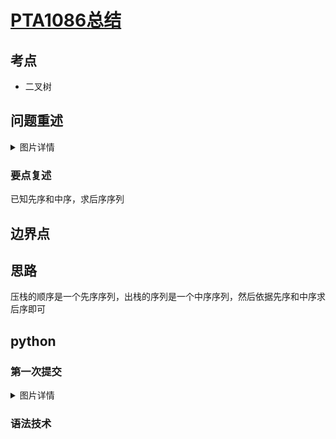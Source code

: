 # [PTA1086总结](https://pintia.cn/problem-sets/994805342720868352/problems/994805380754817024)
## 考点
+ 二叉树


## 问题重述
<details><summary>图片详情</summary><img src="https://raw.githubusercontent.com/ednow/cloudimg/main/githubio/20210813165823.png" alt="找不到图片(Image not found)" onerror="this.onerror=null;this.src='https://gitee.com/ednow/cloudimg/raw/main/githubio/20210813165823.png';" /></details>

### 要点复述
已知先序和中序，求后序序列

## 边界点


## 思路
压栈的顺序是一个先序序列，出栈的序列是一个中序序列，然后依据先序和中序求后序即可

## python

### 第一次提交

<details><summary>图片详情</summary><img src="https://raw.githubusercontent.com/ednow/cloudimg/main/githubio/20210814112555.png" alt="找不到图片(Image not found)" onerror="this.onerror=null;this.src='https://gitee.com/ednow/cloudimg/raw/main/githubio/20210814112555.png';" /></details>

### 语法技术